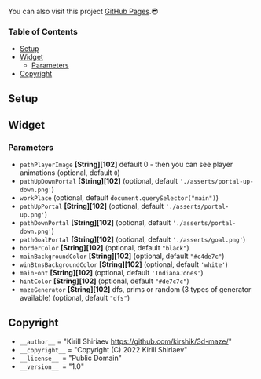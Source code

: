 You can also visit this project [GitHub Pages](https://kirshik.github.io/3d-maze/).:sunglasses:

### Table of Contents

*   [Setup][1]
*   [Widget][2]
    *   [Parameters][3]
*   [Copyright][4]


## Setup

## Widget

### Parameters

*   `pathPlayerImage` **[String][102]** default 0 - then you can see player animations (optional, default `0`)
*   `pathUpDownPortal` **[String][102]**  (optional, default `'./asserts/portal-up-down.png'`)
*   `workPlace`   (optional, default `document.querySelector("main")`)
*   `pathUpPortal` **[String][102]**  (optional, default `'./asserts/portal-up.png'`)
*   `pathDownPortal` **[String][102]**  (optional, default `'./asserts/portal-down.png'`)
*   `pathGoalPortal` **[String][102]**  (optional, default `'./asserts/goal.png'`)
*   `borderColor` **[String][102]**  (optional, default `"black"`)
*   `mainBackgroundColor` **[String][102]**  (optional, default `"#c4de7c"`)
*   `winBtnsBackgroundColor` **[String][102]**  (optional, default `'white'`)
*   `mainFont` **[String][102]**  (optional, default `'IndianaJones'`)
*   `hintColor` **[String][102]**  (optional, default `"#de7c7c"`)
*   `mazeGenerator` **[String][102]** dfs, prims or random (3 types of generator available) (optional, default `"dfs"`)

## Copyright

*   `__author__` = "Kirill Shiriaev https://github.com/kirshik/3d-maze/"
*   `__copyright__` = "Copyright (C) 2022 Kirill Shiriaev"
*   `__license__ `= "Public Domain"
*   `__version__ `= "1.0"

[1]: #setup
[2]: #widget
[3]: #parameters
[4]: #copyright